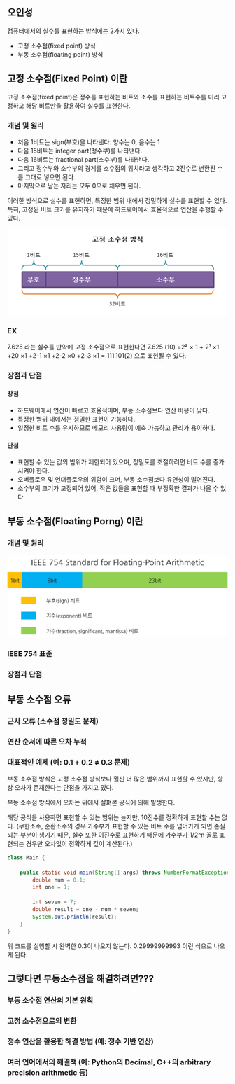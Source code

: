 ## 오인성

컴퓨터에서의 실수를 표현하는 방식에는 2가지 있다.

- 고정 소수점(fixed point) 방식
- 부동 소수점(floating point) 방식

## 고정 소수점(Fixed Point) 이란

고정 소수점(fixed point)은 정수를 표현하는 비트와 소수를 표현하는 비트수를 미리 고정하고 해당 비트만을 활용하여 실수를 표현한다.

### 개념 및 원리

- 처음 1비트는 sign(부호)을 나타낸다. 양수는 0, 음수는 1
- 다음 15비트는 integer part(정수부)를 나타낸다.
- 다음 16비트는 fractional part(소수부)를 나타낸다.
- 그리고 정수부와 소수부의 경계를 소수점의 위치라고 생각하고 2진수로 변환된 수를 그대로 넣으면 된다.
- 마지막으로 남는 자리는 모두 0으로 채우면 된다.

이러한 방식으로 실수를 표현하면, 특정한 범위 내에서 정밀하게 실수를 표현할 수 있다. 특히, 고정된 비트 크기를 유지하기 때문에 하드웨어에서 효율적으로 연산을 수행할 수 있다.

![고정소수점](./image/고정소수점.png)

### EX

7.625 라는 실수를 만약에 고정 소수점으로 표현한다면
7.625 (10) =2² × 1 + 2¹ ×1 +20 ×1 +2-1 ×1 +2-2 ×0 +2-3 ×1 = 111.101(2)
으로 표현될 수 있다.

### 장점과 단점

#### 장점

- 하드웨어에서 연산이 빠르고 효율적이며, 부동 소수점보다 연산 비용이 낮다.
- 특정한 범위 내에서는 정밀한 표현이 가능하다.
- 일정한 비트 수를 유지하므로 메모리 사용량이 예측 가능하고 관리가 용이하다.

#### 단점

- 표현할 수 있는 값의 범위가 제한되어 있으며, 정밀도를 조절하려면 비트 수를 증가시켜야 한다.
- 오버플로우 및 언더플로우의 위험이 크며, 부동 소수점보다 유연성이 떨어진다.
- 소수부의 크기가 고정되어 있어, 작은 값들을 표현할 때 부정확한 결과가 나올 수 있다.

## 부동 소수점(Floating Porng) 이란

### 개념 및 원리

![부동소수점](./image/부동소수점.png)

### IEEE 754 표준

### 장점과 단점

## 부동 소수점 오류

### 근사 오류 (소수점 정밀도 문제)

### 연산 순서에 따른 오차 누적

### 대표적인 예제 (예: 0.1 + 0.2 ≠ 0.3 문제)

부동 소수점 방식은 고정 소수점 방식보다 훨씬 더 많은 범위까지 표현할 수 있지만, 항상 오차가 존재한다는 단점을 가지고 있다.

부동 소수점 방식에서 오차는 위에서 살펴본 공식에 의해 발생한다.

해당 공식을 사용하면 표현할 수 있는 범위는 늘지만, 10진수를 정확하게 표현할 수는 없다. (무한소수, 순환소수의 경우 가수부가 표현할 수 있는 비트 수를 넘어가게 되면 손실되는 부분이 생기기 때문, 실수 또한 이진수로 표현하기 때문에 가수부가 1/2^n 꼴로 표현되는 경우만 오차없이 정확하게 값이 계산된다.)

```java
class Main {

    public static void main(String[] args) throws NumberFormatException, IOException {
        double num = 0.1;
        int one = 1;

        int seven = 7;
        double result = one - num * seven;
        System.out.println(result);
    }
}
```

위 코드를 실행할 시 완벽한 0.3이 나오지 않는다. 0.29999999993 이런 식으로 나오게 된다.

## 그렇다면 부동소수점을 해결하려면???

### 부동 소수점 연산의 기본 원칙

### 고정 소수점으로의 변환

### 정수 연산을 활용한 해결 방법 (예: 정수 기반 연산)

### 여러 언어에서의 해결책 (예: Python의 Decimal, C++의 arbitrary precision arithmetic 등)
